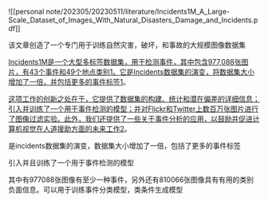 ![[personal note/202305/20230511/literature/Incidents1M_A_Large-Scale_Dataset_of_Images_With_Natural_Disasters_Damage_and_Incidents.pdf]]

该文章创造了一个专门用于训练自然灾害，破坏，和事故的大规模图像数据集

[Incidents1M是一个大型多标签数据集，用于检测事件，其中包含977,088张图片，有43个事件和49个地点类别](https://paperswithcode.com/dataset/incidents1m)[1](https://paperswithcode.com/dataset/incidents1m)[。它是Incidents数据集的演变，将数据集大小增加了一倍，并包括更多的事件标签](https://paperswithcode.com/dataset/incidents1m)[1](https://paperswithcode.com/dataset/incidents1m)。

[这项工作的创新之处在于，它提供了数据集的构建、统计和潜在偏差的详细信息；引入并训练了一个用于事件检测的模型；并对Flickr和Twitter上数百万张图片进行了图像过滤实验。此外，我们还提供了一些关于事件分析的应用，以鼓励并促进计算机视觉在人道援助方面的未来工作](https://arxiv.org/abs/2201.04236)[2](https://arxiv.org/abs/2201.04236)。

是incidents数据集的演变，数据集大小增加了一倍，包括了更多的事件标签

引入并且训练了一个用于事件检测的模型

其中有977088张图像有至少一种事件，另外还有810066张图像具有有用的类别负面信息。可以用于训练事件分类模型，类条件生成模型
